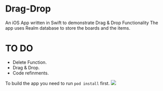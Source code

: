 # Drag-Drop
An iOS App written in Swift to demonstrate Drag &amp; Drop Functionality
The app uses Realm database to store the boards and the items.

# TO DO
* Delete Function.
* Drag & Drop.
* Code refinments.

To build the app you need to run `pod install` first.
![](demo.gif)
